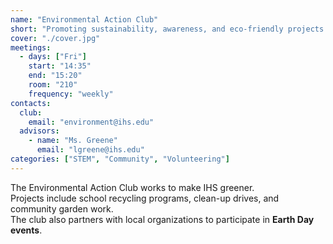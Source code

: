```yaml
---
name: "Environmental Action Club"
short: "Promoting sustainability, awareness, and eco-friendly projects."
cover: "./cover.jpg"
meetings:
  - days: ["Fri"]
    start: "14:35"
    end: "15:20"
    room: "210"
    frequency: "weekly"
contacts:
  club:
    email: "environment@ihs.edu"
  advisors:
    - name: "Ms. Greene"
      email: "lgreene@ihs.edu"
categories: ["STEM", "Community", "Volunteering"]
---
```


The Environmental Action Club works to make IHS greener.  
Projects include school recycling programs, clean-up drives, and community garden work.  
The club also partners with local organizations to participate in **Earth Day events**.
